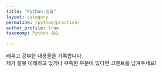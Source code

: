 ```yaml
---
title: "Python-실습"
layout: category
permalink: /python/practice/
author_profile: true
taxonomy: Python-실습

---
```


배우고 공부한 내용들을 기록합니다.  
제가 잘못 이해하고 있거나 부족한 부분이 있다면 코멘트를 남겨주세요!
